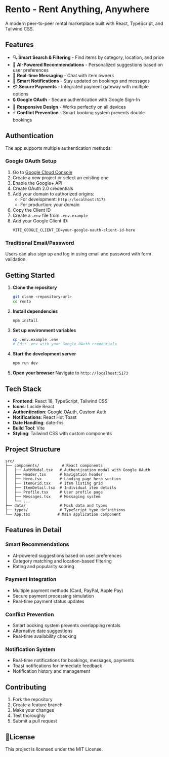 # Rento - Rent Anything, Anywhere

A modern peer-to-peer rental marketplace built with React, TypeScript, and Tailwind CSS.

## Features

- 🔍 **Smart Search & Filtering** - Find items by category, location, and price
- 🤖 **AI-Powered Recommendations** - Personalized suggestions based on user preferences
- 💬 **Real-time Messaging** - Chat with item owners
- 🔔 **Smart Notifications** - Stay updated on bookings and messages
- 💳 **Secure Payments** - Integrated payment gateway with multiple options
- 🔒 **Google OAuth** - Secure authentication with Google Sign-In
- 📱 **Responsive Design** - Works perfectly on all devices
- ⚡ **Conflict Prevention** - Smart booking system prevents double bookings

## Authentication

The app supports multiple authentication methods:

### Google OAuth Setup

1. Go to [Google Cloud Console](https://console.developers.google.com/)
2. Create a new project or select an existing one
3. Enable the Google+ API
4. Create OAuth 2.0 credentials
5. Add your domain to authorized origins:
   - For development: `http://localhost:5173`
   - For production: your domain
6. Copy the Client ID
7. Create a `.env` file from `.env.example`
8. Add your Google Client ID:
   ```
   VITE_GOOGLE_CLIENT_ID=your-google-oauth-client-id-here
   ```

### Traditional Email/Password

Users can also sign up and log in using email and password with form validation.

## Getting Started

1. **Clone the repository**
   ```bash
   git clone <repository-url>
   cd rento
   ```

2. **Install dependencies**
   ```bash
   npm install
   ```

3. **Set up environment variables**
   ```bash
   cp .env.example .env
   # Edit .env with your Google OAuth credentials
   ```

4. **Start the development server**
   ```bash
   npm run dev
   ```

5. **Open your browser**
   Navigate to `http://localhost:5173`

## Tech Stack

- **Frontend**: React 18, TypeScript, Tailwind CSS
- **Icons**: Lucide React
- **Authentication**: Google OAuth, Custom Auth
- **Notifications**: React Hot Toast
- **Date Handling**: date-fns
- **Build Tool**: Vite
- **Styling**: Tailwind CSS with custom components

## Project Structure

```
src/
├── components/          # React components
│   ├── AuthModal.tsx   # Authentication modal with Google OAuth
│   ├── Header.tsx      # Navigation header
│   ├── Hero.tsx        # Landing page hero section
│   ├── ItemGrid.tsx    # Item listing grid
│   ├── ItemDetail.tsx  # Individual item details
│   ├── Profile.tsx     # User profile page
│   ├── Messages.tsx    # Messaging system
│   └── ...
├── data/               # Mock data and types
├── types/              # TypeScript type definitions
└── App.tsx            # Main application component
```

## Features in Detail

### Smart Recommendations
- AI-powered suggestions based on user preferences
- Category matching and location-based filtering
- Rating and popularity scoring

### Payment Integration
- Multiple payment methods (Card, PayPal, Apple Pay)
- Secure payment processing simulation
- Real-time payment status updates

### Conflict Prevention
- Smart booking system prevents overlapping rentals
- Alternative date suggestions
- Real-time availability checking

### Notification System
- Real-time notifications for bookings, messages, payments
- Toast notifications for immediate feedback
- Notification history and management

## Contributing

1. Fork the repository
2. Create a feature branch
3. Make your changes
4. Test thoroughly
5. Submit a pull request

##  📄License

This project is licensed under the MIT License.